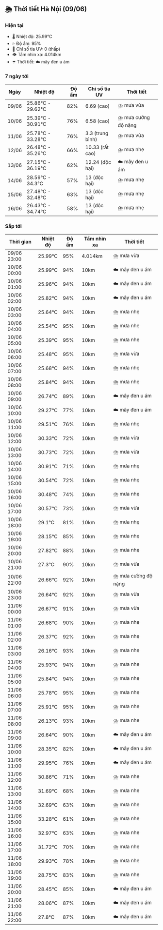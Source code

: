 ## 🌦️ Thời tiết Hà Nội (09/06)

### Hiện tại

- 🌡️ Nhiệt độ: 25.99℃
- 💦 Độ ẩm: 95%
- 🌟 Chỉ số tia UV: 0 (thấp)
- 👁️ Tầm nhìn xa: 4.014km
- ☂️ Thời tiết: ☁️ mây đen u ám

### 7 ngày tới

| Ngày | Nhiệt độ | Độ ẩm | Chỉ số tia UV | Thời tiết |
| --- | --- | --- | --- | --- |
| 09/06 | 25.86℃ - 29.62℃ | 82% | 6.69 (cao) | ⛈️ mưa vừa |
| 10/06 | 25.39℃ - 30.91℃ | 76% | 6.58 (cao) | ⛈️ mưa cường độ nặng |
| 11/06 | 25.78℃ - 33.28℃ | 76% | 3.3 (trung bình) | ⛈️ mưa vừa |
| 12/06 | 26.48℃ - 35.26℃ | 66% | 10.33 (rất cao) | ⛈️ mưa nhẹ |
| 13/06 | 27.15℃ - 36.19℃ | 62% | 12.24 (độc hại) | ☁️ mây đen u ám |
| 14/06 | 28.59℃ - 34.3℃ | 57% | 13 (độc hại) | ⛈️ mưa nhẹ |
| 15/06 | 27.48℃ - 32.48℃ | 63% | 13 (độc hại) | ⛈️ mưa nhẹ |
| 16/06 | 26.43℃ - 34.74℃ | 58% | 13 (độc hại) | ⛈️ mưa nhẹ |

### Sắp tới

| Thời gian | Nhiệt độ | Độ ẩm | Tầm nhìn xa | Thời tiết |
| --- | --- | --- | --- | --- |
| 09/06 23:00 | 25.99℃ | 95% | 4.014km | ⛈️ mưa vừa |
| 10/06 00:00 | 25.99℃ | 94% | 10km | ☁️ mây đen u ám |
| 10/06 01:00 | 25.96℃ | 94% | 10km | ☁️ mây đen u ám |
| 10/06 02:00 | 25.82℃ | 94% | 10km | ☁️ mây đen u ám |
| 10/06 03:00 | 25.64℃ | 94% | 10km | ⛈️ mưa nhẹ |
| 10/06 04:00 | 25.54℃ | 95% | 10km | ⛈️ mưa nhẹ |
| 10/06 05:00 | 25.39℃ | 95% | 10km | ⛈️ mưa nhẹ |
| 10/06 06:00 | 25.48℃ | 95% | 10km | ⛈️ mưa vừa |
| 10/06 07:00 | 25.68℃ | 94% | 10km | ⛈️ mưa nhẹ |
| 10/06 08:00 | 25.84℃ | 94% | 10km | ⛈️ mưa nhẹ |
| 10/06 09:00 | 26.74℃ | 89% | 10km | ☁️ mây đen u ám |
| 10/06 10:00 | 29.27℃ | 77% | 10km | ☁️ mây đen u ám |
| 10/06 11:00 | 29.51℃ | 76% | 10km | ⛈️ mưa nhẹ |
| 10/06 12:00 | 30.33℃ | 72% | 10km | ⛈️ mưa vừa |
| 10/06 13:00 | 30.73℃ | 72% | 10km | ⛈️ mưa vừa |
| 10/06 14:00 | 30.91℃ | 71% | 10km | ⛈️ mưa nhẹ |
| 10/06 15:00 | 30.54℃ | 72% | 10km | ⛈️ mưa nhẹ |
| 10/06 16:00 | 30.48℃ | 74% | 10km | ⛈️ mưa nhẹ |
| 10/06 17:00 | 30.57℃ | 73% | 10km | ⛈️ mưa vừa |
| 10/06 18:00 | 29.1℃ | 81% | 10km | ⛈️ mưa nhẹ |
| 10/06 19:00 | 28.15℃ | 85% | 10km | ⛈️ mưa nhẹ |
| 10/06 20:00 | 27.82℃ | 88% | 10km | ⛈️ mưa nhẹ |
| 10/06 21:00 | 27.3℃ | 90% | 10km | ⛈️ mưa vừa |
| 10/06 22:00 | 26.66℃ | 92% | 10km | ⛈️ mưa cường độ nặng |
| 10/06 23:00 | 26.64℃ | 92% | 10km | ⛈️ mưa vừa |
| 11/06 00:00 | 26.67℃ | 91% | 10km | ⛈️ mưa vừa |
| 11/06 01:00 | 26.68℃ | 90% | 10km | ⛈️ mưa nhẹ |
| 11/06 02:00 | 26.37℃ | 92% | 10km | ⛈️ mưa nhẹ |
| 11/06 03:00 | 26.16℃ | 93% | 10km | ⛈️ mưa nhẹ |
| 11/06 04:00 | 25.93℃ | 94% | 10km | ⛈️ mưa nhẹ |
| 11/06 05:00 | 25.84℃ | 94% | 10km | ⛈️ mưa nhẹ |
| 11/06 06:00 | 25.78℃ | 95% | 10km | ⛈️ mưa nhẹ |
| 11/06 07:00 | 25.91℃ | 95% | 10km | ⛈️ mưa nhẹ |
| 11/06 08:00 | 26.13℃ | 93% | 10km | ⛈️ mưa nhẹ |
| 11/06 09:00 | 26.64℃ | 90% | 10km | ☁️ mây đen u ám |
| 11/06 10:00 | 28.35℃ | 82% | 10km | ☁️ mây đen u ám |
| 11/06 11:00 | 29.95℃ | 76% | 10km | ☁️ mây đen u ám |
| 11/06 12:00 | 30.86℃ | 71% | 10km | ⛈️ mưa nhẹ |
| 11/06 13:00 | 31.69℃ | 68% | 10km | ⛈️ mưa nhẹ |
| 11/06 14:00 | 32.69℃ | 63% | 10km | ⛈️ mưa nhẹ |
| 11/06 15:00 | 33.28℃ | 61% | 10km | ⛈️ mưa nhẹ |
| 11/06 16:00 | 32.97℃ | 63% | 10km | ⛈️ mưa nhẹ |
| 11/06 17:00 | 31.72℃ | 70% | 10km | ⛈️ mưa nhẹ |
| 11/06 18:00 | 29.93℃ | 78% | 10km | ⛈️ mưa nhẹ |
| 11/06 19:00 | 28.75℃ | 83% | 10km | ⛈️ mưa nhẹ |
| 11/06 20:00 | 28.45℃ | 85% | 10km | ☁️ mây đen u ám |
| 11/06 21:00 | 28.06℃ | 87% | 10km | ☁️ mây đen u ám |
| 11/06 22:00 | 27.8℃ | 87% | 10km | ☁️ mây đen u ám |
